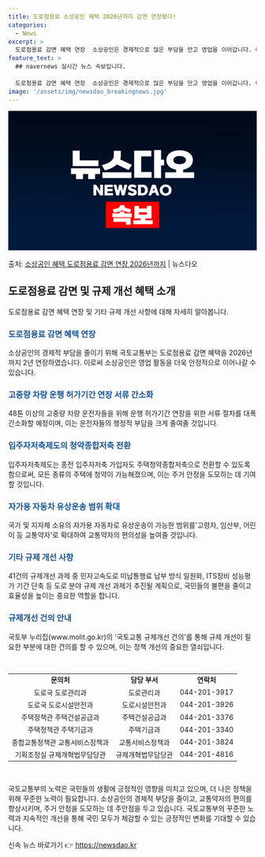 ```yaml
---
title: 도로점용료 소상공인 혜택 2026년까지 감면 연장됐다!
categories:
  - News
excerpt: >
  도로점용료 감면 혜택 연장  소상공인은 경제적으로 많은 부담을 안고 영업을 이어갑니다. 이런 소상공인을 지원…
feature_text: >
  ## navernews 실시간 뉴스 속보입니다.

  도로점용료 감면 혜택 연장  소상공인은 경제적으로 많은 부담을 안고 영업을 이어갑니다. 이런 소상공인을 지원…
image: '/assets/img/newsdao_breakingnews.jpg'
---
```


![뉴스다오 속보](/assets/img/newsdao_breakingnews.jpg)

<p>출처: <a href="https://newsdao.kr/4548" rel="dofollow">소상공인 혜택 도로점용료 감면 연장 2026년까지</a> | 뉴스다오</p>

<h2 data-ke-size="size26">도로점용료 감면 및 규제 개선 혜택 소개</h2>
<p data-ke-size="size16">도로점용료 감면 혜택 연장 및 기타 규제 개선 사항에 대해 자세히 알아봅니다.</p>

<h3><b><span style="color: #1a5490;">도로점용료 감면 혜택 연장</span></b></h3>
<p data-ke-size="size16">소상공인의 경제적 부담을 줄이기 위해 국토교통부는 도로점용료 감면 혜택을 2026년까지 2년 연장하였습니다. 이로써 소상공인은 영업 활동을 더욱 안정적으로 이어나갈 수 있습니다.</p>

<h3><b><span style="color: #1a5490;">고중량 차량 운행 허가기간 연장 서류 간소화</span></b></h3>
<p data-ke-size="size16">48톤 이상의 고중량 차량 운전자들을 위해 운행 허가기간 연장을 위한 서류 절차를 대폭 간소화할 예정이며, 이는 운전자들의 행정적 부담을 크게 줄여줄 것입니다.</p>

<h3><b><span style="color: #1a5490;">입주자저축제도의 청약종합저축 전환</span></b></h3>
<p data-ke-size="size16">입주자저축제도는 종전 입주자저축 가입자도 주택청약종합저축으로 전환할 수 있도록 함으로써, 모든 종류의 주택에 청약이 가능해졌으며, 이는 주거 안정을 도모하는 데 기여할 것입니다.</p>

<h3><b><span style="color: #1a5490;">자가용 자동차 유상운송 범위 확대</span></b></h3>
<p data-ke-size="size16">국가 및 지자체 소유의 자가용 자동차로 유상운송이 가능한 범위를'고령자, 임산부, 어린이 등 교통약자'로 확대하여 교통약자의 편의성을 높여줄 것입니다.</p>

<h3><b><span style="color: #1a5490;">기타 규제 개선 사항</span></b></h3>
<p data-ke-size="size16">41건의 규제개선 과제 중 민자고속도로 미납통행료 납부 방식 일원화, ITS장비 성능평가 기간 단축 등 도로 분야 규제 개선 과제가 추진될 계획으로, 국민들의 불편을 줄이고 효율성을 높이는 중요한 역할을 합니다.</p>

<h3><b><span style="color: #1a5490;">규제개선 건의 안내</span></b></h3>
<p data-ke-size="size16">국토부 누리집(www.molit.go.kr)의 '국토교통 규제개선 건의'를 통해 규제 개선이 필요한 부분에 대한 건의를 할 수 있으며, 이는 정책 개선의 중요한 열쇠입니다.</p>

<p data-ke-size="size16">&nbsp;</p>

<table>
    <tbody>
        <tr>
            <td style="text-align: center; height: 17px;"><b>문의처</b></td>
            <td style="text-align: center; height: 17px;"><b>담당 부서</b></td>
            <td style="text-align: center; height: 17px;"><b>연락처</b></td>
        </tr>
        <tr>
            <td style="text-align: center; height: 17px;">도로국 도로관리과</td>
            <td style="text-align: center; height: 17px;">도로관리과</td>
            <td style="text-align: center; height: 17px;">044-201-3917</td>
        </tr>
        <tr>
            <td style="text-align: center; height: 17px;">도로국 도로시설안전과</td>
            <td style="text-align: center; height: 17px;">도로시설안전과</td>
            <td style="text-align: center; height: 17px;">044-201-3926</td>
        </tr>
        <tr>
            <td style="text-align: center; height: 17px;">주택정책관 주택건설공급과</td>
            <td style="text-align: center; height: 17px;">주택건설공급과</td>
            <td style="text-align: center; height: 17px;">044-201-3376</td>
        </tr>
        <tr>
            <td style="text-align: center; height: 17px;">주택정책관 주택기금과</td>
            <td style="text-align: center; height: 17px;">주택기금과</td>
            <td style="text-align: center; height: 17px;">044-201-3340</td>
        </tr>
        <tr>
            <td style="text-align: center; height: 17px;">종합교통정책관 교통서비스정책과</td>
            <td style="text-align: center; height: 17px;">교통서비스정책과</b></td>
            <td style="text-align: center; height: 17px;">044-201-3824</td>
        </tr>
        <tr>
            <td style="text-align: center; height: 17px;">기획조정실 규제개혁법무담당관</td>
            <td style="text-align: center; height: 17px;">규제개혁법무담당관</td>
            <td style="text-align: center; height: 17px;">044-201-4816</td>
        </tr>
    </tbody>
</table>
  <p data-ke-size="size16">&nbsp;</p>

<p data-ke-size="size16">국토교통부의 노력은 국민들의 생활에 긍정적인 영향을 미치고 있으며, 더 나은 정책을 위해 꾸준한 노력이 필요합니다. 소상공인의 경제적 부담을 줄이고, 교통약자의 편의를 향상시키며, 주거 안정을 도모하는 데 주안점을 두고 있습니다. 국토교통부의 꾸준한 노력과 지속적인 개선을 통해 국민 모두가 체감할 수 있는 긍정적인 변화를 기대할 수 있습니다.</p>
 

신속 뉴스 바로가기 👉 <a href="https://newsdao.kr" rel="dofollow">https://newsdao.kr</a>


